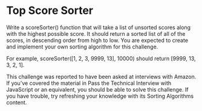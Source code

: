 # Top Score Sorter

Write a scoreSorter() function that will take a list of unsorted scores along with the highest possible score. 
It should return a sorted list of all of the scores, in descending order from high to low. 
You are expected to create and implement your own sorting algorithm for this challenge.

For example, scoreSorter([1, 2, 3, 9999, 13], 10000) should return [9999, 13, 3, 2, 1].

This challenge was reported to have been asked at interviews with Amazon. 
If you’ve covered the material in Pass the Technical Interview with JavaScript or an equivalent, 
you should be able to solve this challenge. 
If you have trouble, try refreshing your knowledge with its Sorting Algorithms content.
